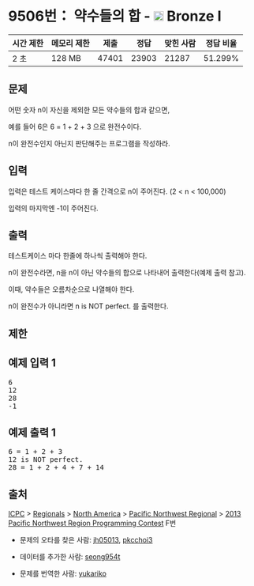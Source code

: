 # 9506번： 약수들의 합 - <img src="https://static.solved.ac/tier_small/5.svg" style="height:20px" /> Bronze I



| 시간 제한 | 메모리 제한 | 제출 | 정답 | 맞힌 사람 | 정답 비율 |
| --- | --- | --- | --- | --- | --- |
| 2 초 | 128 MB | 47401 | 23903 | 21287 | 51.299% |
## 문제

어떤 숫자 n이 자신을 제외한 모든 약수들의 합과 같으면, 

예를 들어 6은 6 = 1 + 2 + 3 으로 완전수이다.

n이 완전수인지 아닌지 판단해주는 프로그램을 작성하라.

## 입력

입력은 테스트 케이스마다 한 줄 간격으로 n이 주어진다. (2 < n < 100,000)

입력의 마지막엔 -1이 주어진다.

## 출력

테스트케이스 마다 한줄에 하나씩 출력해야 한다.

n이 완전수라면, n을 n이 아닌 약수들의 합으로 나타내어 출력한다(예제 출력 참고).

이때, 약수들은 오름차순으로 나열해야 한다.

n이 완전수가 아니라면 n is NOT perfect. 를 출력한다.

## 제한

## 예제 입력 1

<pre>6
12
28
-1
</pre>
## 예제 출력 1

<pre>6 = 1 + 2 + 3
12 is NOT perfect.
28 = 1 + 2 + 4 + 7 + 14
</pre>
## 출처

[ICPC](/category/1) > [Regionals](/category/7) > [North America](/category/8) > [Pacific Northwest Regional](/category/33) > [2013 Pacific Northwest Region Programming Contest](/category/detail/1173) F번

- 문제의 오타를 찾은 사람: [jh05013](/user/jh05013), [pkcchoi3](/user/pkcchoi3)

- 데이터를 추가한 사람: [seong954t](/user/seong954t)

- 문제를 번역한 사람: [yukariko](/user/yukariko)